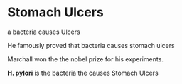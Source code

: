# Stomach Ulcers

a bacteria causes Ulcers

He famously proved that bacteria causes stomach ulcers

Marchall won the the nobel prize for his experiments.

**H. pylori** is the bacteria the causes Stomach Ulcers